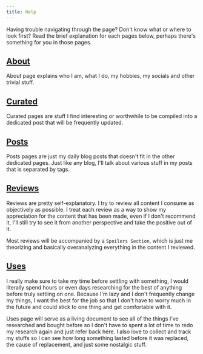 ```yaml
---
title: Help
---
```


Having trouble navigating through the page? Don't know what or where to look first? Read the brief explanation for each pages below, perhaps there's something for you in those pages.

## [About](about)

About page explains who I am, what I do, my hobbies, my socials and other trivial stuff.

## [Curated](curated)

Curated pages are stuff I find interesting or worthwhile to be compiled into a dedicated post that will be frequently updated.

## [Posts](posts)

Posts pages are just my daily blog posts that doesn't fit in the other dedicated pages. Just like any blog, I'll talk about various stuff in my posts that is separated by tags.

## [Reviews](reviews)

Reviews are pretty self-explanatory. I try to review all content I consume as objectively as possible. I treat each review as a way to show my appreciation for the content that has been made, even if I don't recommend it, I'll still try to see it from another perspective and take the positive out of it.

Most reviews will be accompanied by a `Spoilers Section`, which is just me theorizing and basically overanalyzing everything in the content I reviewed.

## [Uses](uses)

I really make sure to take my time before settling with something, I would literally spend hours or even days researching for the best of anything before truly settling on one. Because I'm lazy and I don't frequently change my things, I want the best for the job so that I don't have to worry much in the future and could stick to one thing and get comfortable with it.

Uses page will serve as a living document to see all of the things I've researched and bought before so I don't have to spent a lot of time to redo my research again and just refer back here. I also love to collect and track my stuffs so I can see how long something lasted before it was replaced, the cause of replacement, and just some nostalgic stuff.
